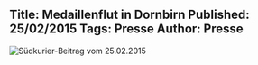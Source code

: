 Title: Medaillenflut in Dornbirn
Published: 25/02/2015
Tags: Presse
Author: Presse
---

![Südkurier-Beitrag vom 25.02.2015](/blog/assets/2015/2015-02-25-suedkurier.jpg)